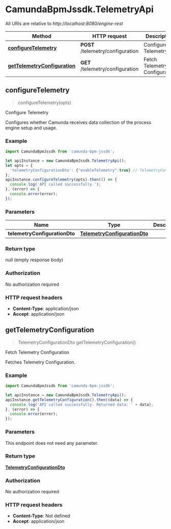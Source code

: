 # CamundaBpmJssdk.TelemetryApi

All URIs are relative to *http://localhost:8080/engine-rest*

Method | HTTP request | Description
------------- | ------------- | -------------
[**configureTelemetry**](TelemetryApi.md#configureTelemetry) | **POST** /telemetry/configuration | Configure Telemetry
[**getTelemetryConfiguration**](TelemetryApi.md#getTelemetryConfiguration) | **GET** /telemetry/configuration | Fetch Telemetry Configuration



## configureTelemetry

> configureTelemetry(opts)

Configure Telemetry

Configures whether Camunda receives data collection of the process engine setup and usage.

### Example

```javascript
import CamundaBpmJssdk from 'camunda-bpm-jssdk';

let apiInstance = new CamundaBpmJssdk.TelemetryApi();
let opts = {
  'telemetryConfigurationDto': {"enableTelemetry":true} // TelemetryConfigurationDto | 
};
apiInstance.configureTelemetry(opts).then(() => {
  console.log('API called successfully.');
}, (error) => {
  console.error(error);
});

```

### Parameters


Name | Type | Description  | Notes
------------- | ------------- | ------------- | -------------
 **telemetryConfigurationDto** | [**TelemetryConfigurationDto**](TelemetryConfigurationDto.md)|  | [optional] 

### Return type

null (empty response body)

### Authorization

No authorization required

### HTTP request headers

- **Content-Type**: application/json
- **Accept**: application/json


## getTelemetryConfiguration

> TelemetryConfigurationDto getTelemetryConfiguration()

Fetch Telemetry Configuration

Fetches Telemetry Configuration.

### Example

```javascript
import CamundaBpmJssdk from 'camunda-bpm-jssdk';

let apiInstance = new CamundaBpmJssdk.TelemetryApi();
apiInstance.getTelemetryConfiguration().then((data) => {
  console.log('API called successfully. Returned data: ' + data);
}, (error) => {
  console.error(error);
});

```

### Parameters

This endpoint does not need any parameter.

### Return type

[**TelemetryConfigurationDto**](TelemetryConfigurationDto.md)

### Authorization

No authorization required

### HTTP request headers

- **Content-Type**: Not defined
- **Accept**: application/json

